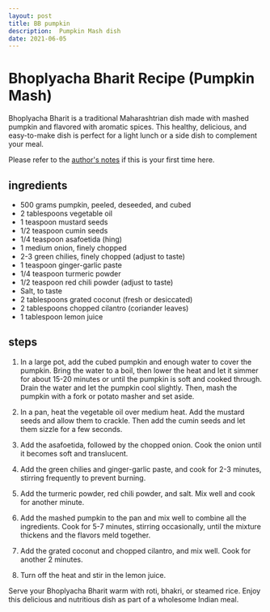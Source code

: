 ```yaml
---
layout: post
title: BB pumpkin
description:  Pumpkin Mash dish
date: 2021-06-05
---
```


# Bhoplyacha Bharit Recipe (Pumpkin Mash)

Bhoplyacha Bharit is a traditional Maharashtrian dish made with mashed pumpkin and flavored with aromatic spices. This healthy, delicious, and easy-to-make dish is perfect for a light lunch or a side dish to complement your meal.

Please refer to the [author's notes](https://nchahare.github.io/blog/2022/cooking/) if this is your first time here.


## ingredients

-   500 grams pumpkin, peeled, deseeded, and cubed
-   2 tablespoons vegetable oil
-   1 teaspoon mustard seeds
-   1/2 teaspoon cumin seeds
-   1/4 teaspoon asafoetida (hing)
-   1 medium onion, finely chopped
-   2-3 green chilies, finely chopped (adjust to taste)
-   1 teaspoon ginger-garlic paste
-   1/4 teaspoon turmeric powder
-   1/2 teaspoon red chili powder (adjust to taste)
-   Salt, to taste
-   2 tablespoons grated coconut (fresh or desiccated)
-   2 tablespoons chopped cilantro (coriander leaves)
-   1 tablespoon lemon juice

## steps

1.  In a large pot, add the cubed pumpkin and enough water to cover the pumpkin. Bring the water to a boil, then lower the heat and let it simmer for about 15-20 minutes or until the pumpkin is soft and cooked through. Drain the water and let the pumpkin cool slightly. Then, mash the pumpkin with a fork or potato masher and set aside.
    
2.  In a pan, heat the vegetable oil over medium heat. Add the mustard seeds and allow them to crackle. Then add the cumin seeds and let them sizzle for a few seconds.
    
3.  Add the asafoetida, followed by the chopped onion. Cook the onion until it becomes soft and translucent.
    
4.  Add the green chilies and ginger-garlic paste, and cook for 2-3 minutes, stirring frequently to prevent burning.
    
5.  Add the turmeric powder, red chili powder, and salt. Mix well and cook for another minute.
    
6.  Add the mashed pumpkin to the pan and mix well to combine all the ingredients. Cook for 5-7 minutes, stirring occasionally, until the mixture thickens and the flavors meld together.
    
7.  Add the grated coconut and chopped cilantro, and mix well. Cook for another 2 minutes.
    
8.  Turn off the heat and stir in the lemon juice.
    

Serve your Bhoplyacha Bharit warm with roti, bhakri, or steamed rice. Enjoy this delicious and nutritious dish as part of a wholesome Indian meal.